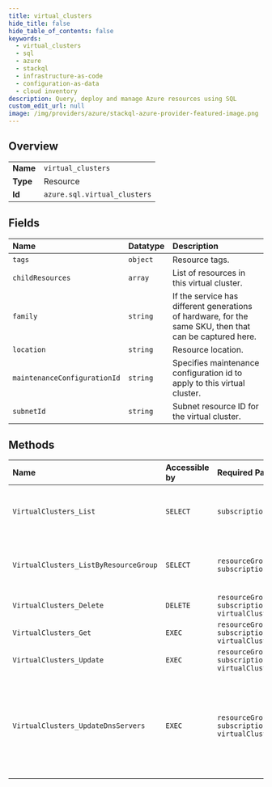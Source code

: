 ```yaml
---
title: virtual_clusters
hide_title: false
hide_table_of_contents: false
keywords:
  - virtual_clusters
  - sql
  - azure    
  - stackql
  - infrastructure-as-code
  - configuration-as-data
  - cloud inventory
description: Query, deploy and manage Azure resources using SQL
custom_edit_url: null
image: /img/providers/azure/stackql-azure-provider-featured-image.png
---
```

  
    

## Overview
<table><tbody>
<tr><td><b>Name</b></td><td><code>virtual_clusters</code></td></tr>
<tr><td><b>Type</b></td><td>Resource</td></tr>
<tr><td><b>Id</b></td><td><code>azure.sql.virtual_clusters</code></td></tr>
</tbody></table>

## Fields
| Name | Datatype | Description |
|:-----|:---------|:------------|
| `tags` | `object` | Resource tags. |
| `childResources` | `array` | List of resources in this virtual cluster. |
| `family` | `string` | If the service has different generations of hardware, for the same SKU, then that can be captured here. |
| `location` | `string` | Resource location. |
| `maintenanceConfigurationId` | `string` | Specifies maintenance configuration id to apply to this virtual cluster. |
| `subnetId` | `string` | Subnet resource ID for the virtual cluster. |
## Methods
| Name | Accessible by | Required Params | Description |
|:-----|:--------------|:----------------|:------------|
| `VirtualClusters_List` | `SELECT` | `subscriptionId` | Gets a list of all virtualClusters in the subscription. |
| `VirtualClusters_ListByResourceGroup` | `SELECT` | `resourceGroupName, subscriptionId` | Gets a list of virtual clusters in a resource group. |
| `VirtualClusters_Delete` | `DELETE` | `resourceGroupName, subscriptionId, virtualClusterName` | Deletes a virtual cluster. |
| `VirtualClusters_Get` | `EXEC` | `resourceGroupName, subscriptionId, virtualClusterName` | Gets a virtual cluster. |
| `VirtualClusters_Update` | `EXEC` | `resourceGroupName, subscriptionId, virtualClusterName` | Updates a virtual cluster. |
| `VirtualClusters_UpdateDnsServers` | `EXEC` | `resourceGroupName, subscriptionId, virtualClusterName` | Synchronizes the DNS server settings used by the managed instances inside the given virtual cluster. |
